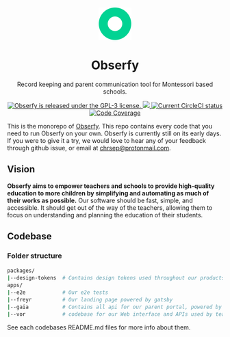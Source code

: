 <p align="center">
    <img width="76px" src="./apps/vor/frontend/src/images/logo-standalone.svg" alt="Obserfy logo" />
</p>
  
<h1 align="center">
  Obserfy
</h1>

<p align="center">
    Record keeping and parent communication tool for Montessori based schools.
</p>

<p align="center">
  <a href="https://github.com/obserfy/vor/blob/master/LICENSE">
    <img src="https://img.shields.io/badge/license-GPL3-blue.svg" alt="Obserfy is released under the GPL-3 license." />
  </a>
  <a href="https://codeclimate.com/github/obserfy/obserfy/maintainability">
    <img src="https://api.codeclimate.com/v1/badges/2457c2aa1fea9cb172fb/maintainability" />
  </a>
  <a href="https://circleci.com/gh/obserfy/obserfy">
    <img src="https://circleci.com/gh/obserfy/obserfy.svg?style=shield" alt="Current CircleCI status" />
  </a>
  <a href="https://codecov.io/gh/obserfy/obserfy">
    <img src="https://codecov.io/gh/obserfy/obserfy/branch/master/graph/badge.svg" alt="Code Coverage" />
  </a>
</p>

This is the monorepo of [Obserfy](https://obserfy.com). This repo contains every code that you need to run Obserfy on your own. Obserfy is currently still on its early days. If you were to give it a try, we would love to hear any of your feedback through github issue, or email at chrsep@protonmail.com.

## Vision

**Obserfy aims to empower teachers and schools to provide high-quality education to more children by simplifying and automating as much of their works as possible.** Our software should be fast, simple, and accessible. It should get out of the way of the teachers, allowing them to focus on understanding and planning the education of their students.


## Codebase

### Folder structure

```sh
packages/
|--design-tokens  # Contains design tokens used throughout our products, for consistency
apps/
|--e2e            # Our e2e tests
|--freyr          # Our landing page powered by gatsby
|--gaia           # Contains all api for our parent portal, powered by nextjs
|--vor            # codebase for our Web interface and APIs used by teachers, powered by gatsby and go
```

See each codebases README.md files for more info about them.
